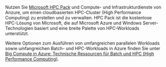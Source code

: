 Nutzen Sie [Microsoft HPC Pack](https://technet.microsoft.com/library/jj899572.aspx) und Compute- und Infrastrukturdienste von Anzure, um einen cloudbasierten HPC-Cluster (High Performance Computing) zu erstellen und zu verwalten. HPC Pack ist die kostenlose HPC-Lösung von Microsoft, die auf Microsoft Azure und Windows Server-Technologien basiert und eine breite Palette von HPC-Workloads unterstützt.

Weitere Optionen zum Ausführen von umfangreichen parallelen Workloads sowie umfangreichen Batch- und HPC-Workloads in Azure finden Sie unter [Big Compute in Azure: Technische Ressourcen für Batch und HPC (High Performance Computing)](../articles/batch/big-compute-resources.md).



<!--HONumber=Nov16_HO3-->



